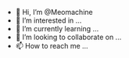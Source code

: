 - 👋 Hi, I’m @Meomachine
- 👀 I’m interested in ...
- 🌱 I’m currently learning ...
- 💞️ I’m looking to collaborate on ...
- 📫 How to reach me ...

<!---
Meomachine/Meomachine is a ✨ special ✨ repository because its `README.md` (this file) appears on your GitHub profile.
You can click the Preview link to take a look at your changes.
--->
